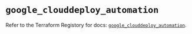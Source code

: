 # `google_clouddeploy_automation`

Refer to the Terraform Registory for docs: [`google_clouddeploy_automation`](https://registry.terraform.io/providers/hashicorp/google/5.26.0/docs/resources/clouddeploy_automation).

